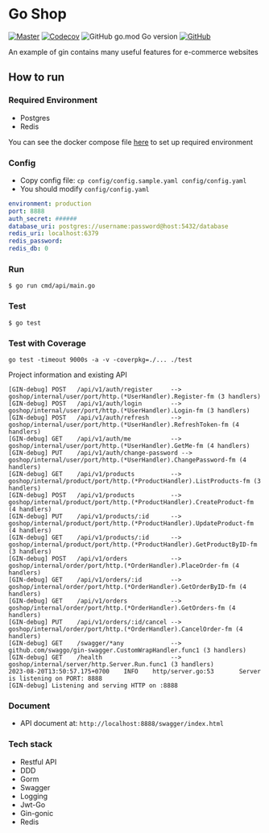 # Go Shop
[![Master](https://github.com/quangdangfit/goshop/workflows/master/badge.svg)](https://github.com/quangdangfit/goshop/actions)
[![Codecov](https://img.shields.io/codecov/c/github/quangdangfit/goshop?style=flat-square)](https://codecov.io/gh/quangdangfit/goshop)
![GitHub go.mod Go version](https://img.shields.io/github/go-mod/go-version/quangdangfit/goshop?style=flat-square)
[![GitHub](https://img.shields.io/github/license/jrapoport/gothic?style=flat-square)](https://github.com/quangdangfit/goshop/blob/master/LICENSE)

An example of gin contains many useful features for e-commerce websites

## How to run

### Required Environment

- Postgres
- Redis

You can see the docker compose file [here](https://github.com/quangdangfit/docker-compose-template/blob/master/base/docker-compose.yml) to set up required environment

### Config
- Copy config file: `cp config/config.sample.yaml config/config.yaml`
- You should modify `config/config.yaml`

```yaml
environment: production
port: 8888
auth_secret: ######
database_uri: postgres://username:password@host:5432/database
redis_uri: localhost:6379
redis_password:
redis_db: 0
```

### Run
```shell script
$ go run cmd/api/main.go 
```

### Test
```shell script
$ go test
```

### Test with Coverage
```shell script
go test -timeout 9000s -a -v -coverpkg=./... ./test
```

Project information and existing API

```
[GIN-debug] POST   /api/v1/auth/register     --> goshop/internal/user/port/http.(*UserHandler).Register-fm (3 handlers)
[GIN-debug] POST   /api/v1/auth/login        --> goshop/internal/user/port/http.(*UserHandler).Login-fm (3 handlers)
[GIN-debug] POST   /api/v1/auth/refresh      --> goshop/internal/user/port/http.(*UserHandler).RefreshToken-fm (4 handlers)
[GIN-debug] GET    /api/v1/auth/me           --> goshop/internal/user/port/http.(*UserHandler).GetMe-fm (4 handlers)
[GIN-debug] PUT    /api/v1/auth/change-password --> goshop/internal/user/port/http.(*UserHandler).ChangePassword-fm (4 handlers)
[GIN-debug] GET    /api/v1/products          --> goshop/internal/product/port/http.(*ProductHandler).ListProducts-fm (3 handlers)
[GIN-debug] POST   /api/v1/products          --> goshop/internal/product/port/http.(*ProductHandler).CreateProduct-fm (4 handlers)
[GIN-debug] PUT    /api/v1/products/:id      --> goshop/internal/product/port/http.(*ProductHandler).UpdateProduct-fm (4 handlers)
[GIN-debug] GET    /api/v1/products/:id      --> goshop/internal/product/port/http.(*ProductHandler).GetProductByID-fm (3 handlers)
[GIN-debug] POST   /api/v1/orders            --> goshop/internal/order/port/http.(*OrderHandler).PlaceOrder-fm (4 handlers)
[GIN-debug] GET    /api/v1/orders/:id        --> goshop/internal/order/port/http.(*OrderHandler).GetOrderByID-fm (4 handlers)
[GIN-debug] GET    /api/v1/orders            --> goshop/internal/order/port/http.(*OrderHandler).GetOrders-fm (4 handlers)
[GIN-debug] PUT    /api/v1/orders/:id/cancel --> goshop/internal/order/port/http.(*OrderHandler).CancelOrder-fm (4 handlers)
[GIN-debug] GET    /swagger/*any             --> github.com/swaggo/gin-swagger.CustomWrapHandler.func1 (3 handlers)
[GIN-debug] GET    /health                   --> goshop/internal/server/http.Server.Run.func1 (3 handlers)
2023-08-20T13:50:57.175+0700    INFO    http/server.go:53       Server is listening on PORT: 8888
[GIN-debug] Listening and serving HTTP on :8888
```

### Document
* API document at: `http://localhost:8888/swagger/index.html`

### Tech stack
- Restful API
- DDD
- Gorm
- Swagger
- Logging
- Jwt-Go
- Gin-gonic
- Redis
